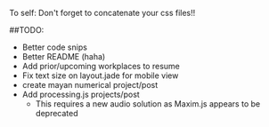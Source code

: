 To self: Don't forget to concatenate your css files!!

##TODO:
* Better code snips
* Better README (haha)
* Add prior/upcoming workplaces to resume
* Fix text size on layout.jade for mobile view
* create mayan numerical project/post
* Add processing.js projects/post
  * This requires a new audio solution as Maxim.js appears to be deprecated
